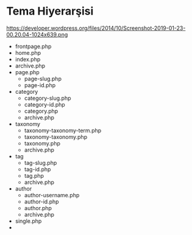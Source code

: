 # Tema Hiyerarşisi

https://developer.wordpress.org/files/2014/10/Screenshot-2019-01-23-00.20.04-1024x639.png

- frontpage.php
- home.php
- index.php
- archive.php
- page.php
  - page-slug.php
  - page-id.php
- category
  - category-slug.php
  - category-id.php
  - category.php
  - archive.php
- taxonomy
  - taxonomy-taxonomy-term.php
  - taxonomy-taxonomy.php
  - taxonomy.php
  - archive.php
- tag
  - tag-slug.php
  - tag-id.php
  - tag.php
  - archive.php
- author
  - author-username.php
  - author-id.php
  - author.php
  - archive.php
- single.php
-
